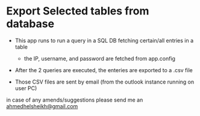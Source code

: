 # Export Selected tables from database #

* This app runs to run a query in a SQL DB fetching certain/all entries in a table 
    * the IP, username, and password are fetched from app.config

* After the 2 queries are executed, the enteries are exported to a .csv file
* Those CSV files are sent by email (from the outlook instance running on user PC)

  
 in case of any amends/suggestions please send me an <a>ahmedhelsheikh@gmail.com</a> 